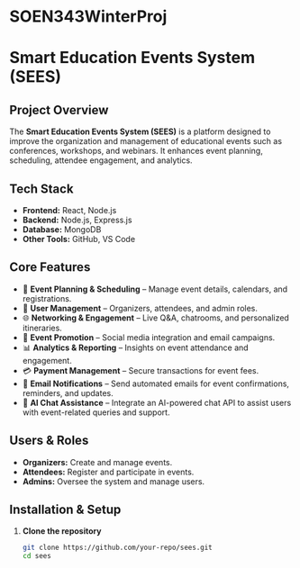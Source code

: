 # SOEN343WinterProj

# Smart Education Events System (SEES)

## Project Overview
The **Smart Education Events System (SEES)** is a platform designed to improve the organization and management of educational events such as conferences, workshops, and webinars. It enhances event planning, scheduling, attendee engagement, and analytics.

## Tech Stack
- **Frontend:** React, Node.js  
- **Backend:** Node.js, Express.js  
- **Database:** MongoDB  
- **Other Tools:** GitHub, VS Code  

## Core Features
- 📅 **Event Planning & Scheduling** – Manage event details, calendars, and registrations.  
- 👥 **User Management** – Organizers, attendees, and admin roles.  
- 🌐 **Networking & Engagement** – Live Q&A, chatrooms, and personalized itineraries.  
- 📢 **Event Promotion** – Social media integration and email campaigns.  
- 📊 **Analytics & Reporting** – Insights on event attendance and engagement.  
- 💳 **Payment Management** – Secure transactions for event fees.
- 📧 **Email Notifications** – Send automated emails for event confirmations, reminders, and updates.
- 🤖 **AI Chat Assistance** – Integrate an AI-powered chat API to assist users with event-related queries and support.  



## Users & Roles
- **Organizers:** Create and manage events.  
- **Attendees:** Register and participate in events.  
- **Admins:** Oversee the system and manage users.  

## Installation & Setup
1. **Clone the repository**  
   ```bash
   git clone https://github.com/your-repo/sees.git
   cd sees

